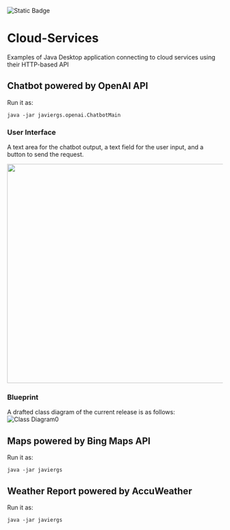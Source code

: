 ![Static Badge](https://img.shields.io/badge/author-javiergs-orange)

# Cloud-Services
Examples of Java Desktop application connecting to cloud services using their HTTP-based API


## Chatbot powered by OpenAI API

Run it as:
```
java -jar javiergs.openai.ChatbotMain
```

### User Interface

 A text area for the chatbot output, a text field for the user input, and a button to send the request.

<img width="512" src="https://github.com/CSC308/Cloud-Services/assets/3814755/998616fb-8a7a-462e-820c-f6042e921587">

### Blueprint
A drafted class diagram of the current release is as follows:
![Class Diagram0](https://github.com/CSC308/Cloud-Services/assets/3814755/ef97f008-ec2b-4e9c-9719-0f0eefcc0f69)


## Maps powered by Bing Maps API

Run it as:
```
java -jar javiergs
```

## Weather Report powered by AccuWeather

Run it as:
```
java -jar javiergs
```
